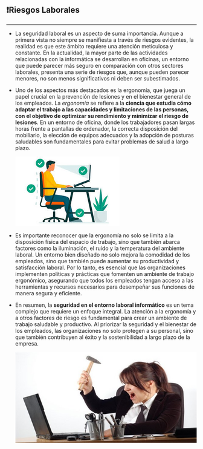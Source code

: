 ## ❗Riesgos Laborales

---

- La seguridad laboral es un aspecto de suma importancia. Aunque a primera vista no siempre se manifiesta a través de riesgos evidentes, la realidad es que este ámbito requiere una atención meticulosa y constante. En la actualidad, la mayor parte de las actividades relacionadas con la informática se desarrollan en oficinas, un entorno que puede parecer más seguro en comparación con otros sectores laborales, presenta una serie de riesgos que, aunque pueden parecer menores, no son menos significativos ni deben ser subestimados.

- Uno de los aspectos más destacados es la ergonomía, que juega un papel crucial en la prevención de lesiones y en el bienestar general de los empleados. La _ergonomía_ se refiere a la **ciencia que estudia cómo adaptar el trabajo a las capacidades y limitaciones de las personas, con el objetivo de optimizar su rendimiento y minimizar el riesgo de lesiones**.
En un entorno de oficina, donde los trabajadores pasan largas horas frente a pantallas de ordenador, la correcta disposición del mobiliario, la elección de equipos adecuados y la adopción de posturas saludables son fundamentales para evitar problemas de salud a largo plazo.

    ![riesgos](img/riesgos_laborales2.jpg)

- Es importante reconocer que la ergonomía no solo se limita a la disposición física del espacio de trabajo, sino que también abarca factores como la iluminación, el ruido y la temperatura del ambiente laboral. Un entorno bien diseñado no solo mejora la comodidad de los empleados, sino que también puede aumentar su productividad y satisfacción laboral. Por lo tanto, es esencial que las organizaciones implementen políticas y prácticas que fomenten un ambiente de trabajo ergonómico, asegurando que todos los empleados tengan acceso a las herramientas y recursos necesarios para desempeñar sus funciones de manera segura y eficiente.

- En resumen, la **seguridad en el entorno laboral informático** es un tema complejo que requiere un enfoque integral. La atención a la ergonomía y a otros factores de riesgo es fundamental para crear un ambiente de trabajo saludable y productivo. Al priorizar la seguridad y el bienestar de los empleados, las organizaciones no solo protegen a su personal, sino que también contribuyen al éxito y la sostenibilidad a largo plazo de la empresa.

    ![riesgos1](img/riesgos_laborales1.png)
